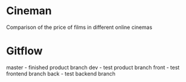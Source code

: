 # Cineman
Comparison of the price of films in different online cinemas
# Gitflow
master - finished product branch
dev - test product branch
  front - test frontend branch
  back - test backend branch
